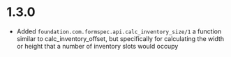# 1.3.0

* Added `foundation.com.formspec.api.calc_inventory_size/1` a function similar to calc_inventory_offset, but specifically for calculating the width or height that a number of inventory slots would occupy
